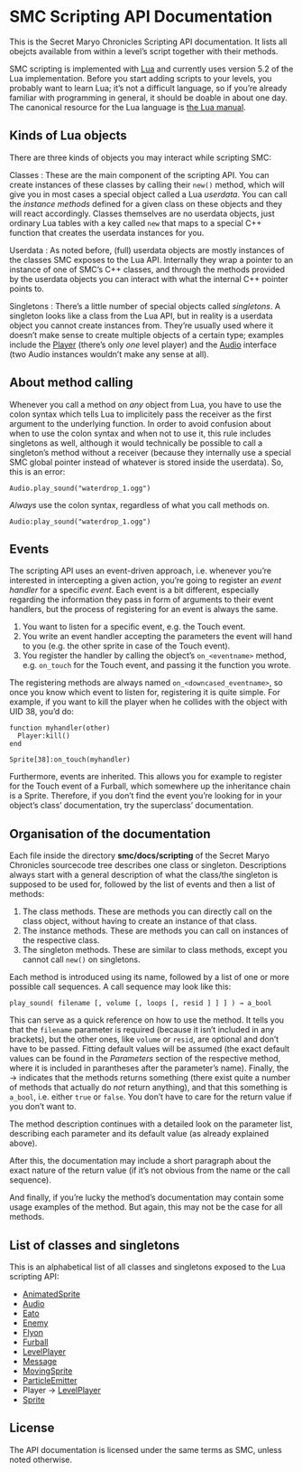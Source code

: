 SMC Scripting API Documentation
===============================

This is the Secret Maryo Chronicles Scripting API documentation. It
lists all obejcts available from within a level’s script together with
their methods.

SMC scripting is implemented with [Lua](http://lua.org) and currently
uses version 5.2 of the Lua implementation. Before you start adding
scripts to your levels, you probably want to learn Lua; it’s not a
difficult language, so if you’re already familiar with programming in
general, it should be doable in about one day. The canonical resource
for the Lua language is
[the Lua manual](http://www.lua.org/manual/5.2/manual.html).

Kinds of Lua objects
--------------------

There are three kinds of objects you may interact while scripting SMC:

Classes
: These are the main component of the scripting API. You can create
  instances of these classes by calling their `new()` method, which
  will give you in most cases a special object called a Lua
  _userdata_. You can call the _instance methods_ defined for a given
  class on these objects and they will react accordingly. Classes
  themselves are no userdata objects, just ordinary Lua tables with a
  key called `new` that maps to a special C++ function that creates
  the userdata instances for you.

Userdata
: As noted before, (full) userdata objects are mostly instances of the
  classes SMC exposes to the Lua API. Internally they wrap a pointer
  to an instance of one of SMC’s C++ classes, and through the methods
  provided by the userdata objects you can interact with what the
  internal C++ pointer points to.

Singletons : There’s a little number of special objects called
  _singletons_. A singleton looks like a class from the Lua API, but in
  reality is a userdata object you cannot create instances from. They’re
  usually used where it doesn’t make sense to create multiple objects of
  a certain type; examples include the [Player](player.html) (there’s
  only _one_ level player) and the [Audio](audio.html) interface (two
  Audio instances wouldn’t make any sense at all).

About method calling
--------------------

Whenever you call a method on _any_ object from Lua, you have to use
the colon syntax which tells Lua to implicitely pass the receiver as
the first argument to the underlying function. In order to avoid
confusion about when to use the colon syntax and when not to use it,
this rule includes singletons as well, although it would technically
be possible to call a singleton’s method without a receiver (because
they internally use a special SMC global pointer instead of whatever
is stored inside the userdata). So, this is an error:

    Audio.play_sound("waterdrop_1.ogg")

_Always_ use the colon syntax, regardless of what you call methods
on.

    Audio:play_sound("waterdrop_1.ogg")

Events
------

The scripting API uses an event-driven approach, i.e. whenever you’re
interested in intercepting a given action, you’re going to register an
_event handler_ for a specific _event_. Each event is a bit different,
especially regarding the information they pass in form of arguments to
their event handlers, but the process of registering for an event is
always the same.

1. You want to listen for a specific event, e.g. the Touch event.
2. You write an event handler accepting the parameters the event will
   hand to you (e.g. the other sprite in case of the Touch event).
3. You register the handler by calling the object’s `on_<eventname>`
   method, e.g. `on_touch` for the Touch event, and passing it the
   function you wrote.

The registering methods are always named `on_<downcased_eventname>`,
so once you know which event to listen for, registering it is quite
simple. For example, if you want to kill the player when he
collides with the object with UID 38, you’d do:

~~~~~~~~~~~~~~~~~~~~~~~~~~~~~~~~~~~~~~~~
function myhandler(other)
  Player:kill()
end

Sprite[38]:on_touch(myhandler)
~~~~~~~~~~~~~~~~~~~~~~~~~~~~~~~~~~~~~~~~

Furthermore, events are inherited. This allows you for example to
register for the Touch event of a Furball, which somewhere up the
inheritance chain is a Sprite. Therefore, if you don’t find the event
you’re looking for in your object’s class’ documentation, try the
superclass’ documentation.

Organisation of the documentation
---------------------------------

Each file inside the directory **smc/docs/scripting** of the
Secret Maryo Chronicles sourcecode tree describes one class or
singleton. Descriptions always start with a general description of
what the class/the singleton is supposed to be used for, followed by
the list of events and then a list of methods:

1. The class methods. These are methods you can directly call on the
   class object, without having to create an instance of that class.
2. The instance methods. These are methods you can call on instances
   of the respective class.
3. The singleton methods. These are similar to class methods, except
   you cannot call `new()` on singletons.

Each method is introduced using its name, followed by a list of one or
more possible call sequences. A call sequence may look like this:

~~~~~~~~~~~~~~~~~~~~~~~~~~~~~~~~~~~~~~~~~~~~~~~~~~~~~~~~~~~~~~~~~
play_sound( filename [, volume [, loops [, resid ] ] ] ) → a_bool
~~~~~~~~~~~~~~~~~~~~~~~~~~~~~~~~~~~~~~~~~~~~~~~~~~~~~~~~~~~~~~~~~

This can serve as a quick reference on how to use the method. It tells
you that the `filename` parameter is required (because it isn’t
included in any brackets), but the other ones, like `volume` or
`resid`, are optional and don’t have to be passed. Fitting default
values will be assumed (the exact default values can be found in the
_Parameters_ section of the respective method, where it is included in
parantheses after the parameter’s name). Finally, the → indicates that
the methods returns something (there exist quite a number of methods
that actually do _not_ return anything), and that this something is
`a_bool`, i.e. either `true` or `false`. You don’t have to care for
the return value if you don’t want to.

The method description continues with a detailed look on the parameter
list, describing each parameter and its default value (as already
explained above).

After this, the documentation may include a short paragraph about the
exact nature of the return value (if it’s not obvious from the name or
the call sequence).

And finally, if you’re lucky the method’s documentation may contain
some usage examples of the method. But again, this may not be the case
for all methods.

List of classes and singletons
------------------------------

This is an alphabetical list of all classes and singletons exposed to
the Lua scripting API:

* [AnimatedSprite](animated_sprite.html)
* [Audio](audio.html)
* [Eato](eato.html)
* [Enemy](enemy.html)
* [Flyon](flyon.html)
* [Furball](furball.html)
* [LevelPlayer](level_player.html)
* [Message](message.html)
* [MovingSprite](moving_sprite.html)
* [ParticleEmitter](particle_emitter.html)
* Player → [LevelPlayer](level_player.html)
* [Sprite](sprite.html)

License
-------

The API documentation is licensed under the same terms as SMC, unless
noted otherwise.
